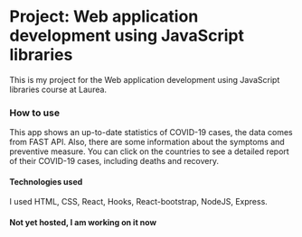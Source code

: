 # Project: Web application development using JavaScript libraries
This is my project for the Web application development using JavaScript libraries course at Laurea.

### How to use
This app shows an up-to-date statistics of COVID-19 cases, the data comes from FAST API. Also, there are some information about the symptoms and preventive measure. You can click on the countries to see a detailed report of their COVID-19 cases, including deaths and recovery.

#### Technologies used
I used HTML, CSS, React, Hooks, React-bootstrap, NodeJS, Express.

#### Not yet hosted, I am working on it now
